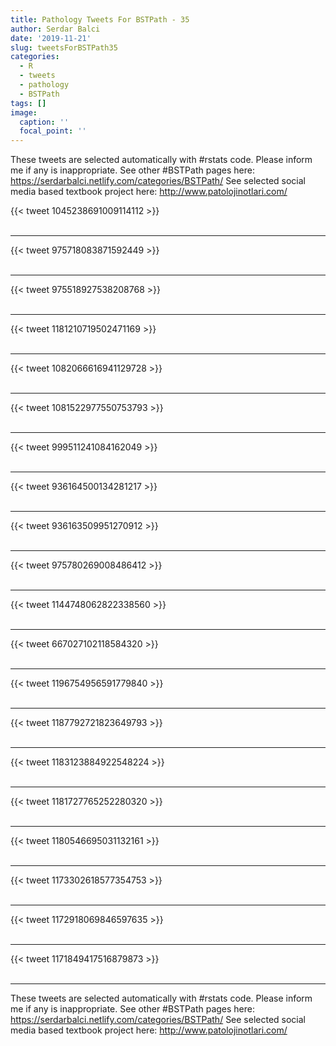 ```yaml
---
title: Pathology Tweets For BSTPath - 35
author: Serdar Balci
date: '2019-11-21'
slug: tweetsForBSTPath35
categories:
  - R
  - tweets
  - pathology
  - BSTPath
tags: []
image:
  caption: ''
  focal_point: ''
---
```



These tweets are selected automatically with #rstats code. Please inform me if any is inappropriate.
See other #BSTPath pages here: https://serdarbalci.netlify.com/categories/BSTPath/ 
See selected social media based textbook project here: http://www.patolojinotlari.com/

{{< tweet 1045238691009114112 >}}
<br>
<br>
<hr>
{{< tweet 975718083871592449 >}}
<br>
<br>
<hr>
{{< tweet 975518927538208768 >}}
<br>
<br>
<hr>
{{< tweet 1181210719502471169 >}}
<br>
<br>
<hr>
{{< tweet 1082066616941129728 >}}
<br>
<br>
<hr>
{{< tweet 1081522977550753793 >}}
<br>
<br>
<hr>
{{< tweet 999511241084162049 >}}
<br>
<br>
<hr>
{{< tweet 936164500134281217 >}}
<br>
<br>
<hr>
{{< tweet 936163509951270912 >}}
<br>
<br>
<hr>
{{< tweet 975780269008486412 >}}
<br>
<br>
<hr>
{{< tweet 1144748062822338560 >}}
<br>
<br>
<hr>
{{< tweet 667027102118584320 >}}
<br>
<br>
<hr>
{{< tweet 1196754956591779840 >}}
<br>
<br>
<hr>
{{< tweet 1187792721823649793 >}}
<br>
<br>
<hr>
{{< tweet 1183123884922548224 >}}
<br>
<br>
<hr>
{{< tweet 1181727765252280320 >}}
<br>
<br>
<hr>
{{< tweet 1180546695031132161 >}}
<br>
<br>
<hr>
{{< tweet 1173302618577354753 >}}
<br>
<br>
<hr>
{{< tweet 1172918069846597635 >}}
<br>
<br>
<hr>
{{< tweet 1171849417516879873 >}}
<br>
<br>
<hr>


These tweets are selected automatically with #rstats code. Please inform me if any is inappropriate.
See other #BSTPath pages here: https://serdarbalci.netlify.com/categories/BSTPath/ 
See selected social media based textbook project here: http://www.patolojinotlari.com/
